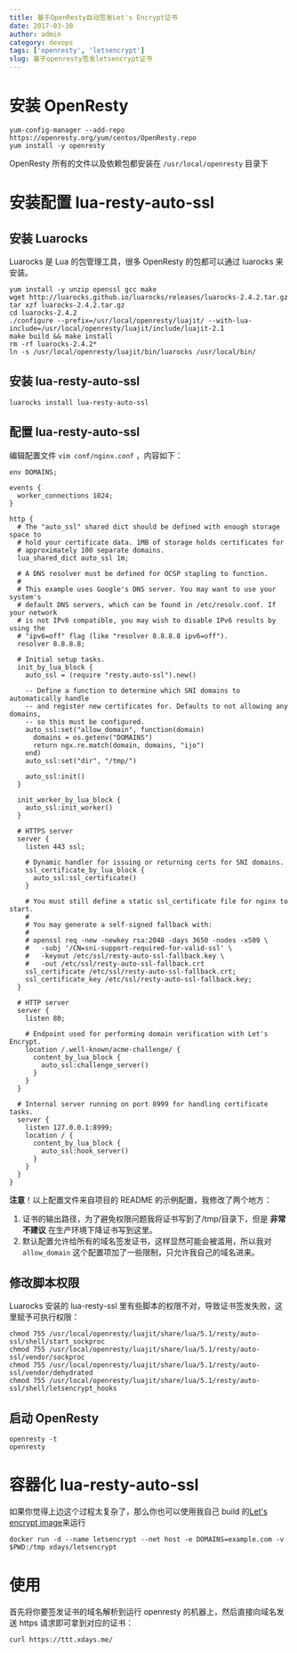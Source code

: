 ```yaml
---
title: 基于OpenResty自动签发Let's Encrypt证书
date: 2017-03-30
author: admin
category: devops
tags: ['openresty', 'letsencrypt']
slug: 基于openresty签发letsencrypt证书
---
```


# 安装 OpenResty

```
yum-config-manager --add-repo https://openresty.org/yum/centos/OpenResty.repo
yum install -y openresty
```

OpenResty 所有的文件以及依赖包都安装在 `/usr/local/openresty` 目录下

# 安装配置 lua-resty-auto-ssl

## 安装 Luarocks

Luarocks 是 Lua 的包管理工具，很多 OpenResty 的包都可以通过 luarocks 来安装。

```
yum install -y unzip openssl gcc make
wget http://luarocks.github.io/luarocks/releases/luarocks-2.4.2.tar.gz
tar xzf luarocks-2.4.2.tar.gz
cd luarocks-2.4.2
./configure --prefix=/usr/local/openresty/luajit/ --with-lua-include=/usr/local/openresty/luajit/include/luajit-2.1
make build && make install
rm -rf luarocks-2.4.2*
ln -s /usr/local/openresty/luajit/bin/luarocks /usr/local/bin/
```

## 安装 lua-resty-auto-ssl

```
luarocks install lua-resty-auto-ssl
```

## 配置 lua-resty-auto-ssl

编辑配置文件 `vim conf/nginx.conf` ，内容如下：

```
env DOMAINS;

events {
  worker_connections 1024;
}

http {
  # The "auto_ssl" shared dict should be defined with enough storage space to
  # hold your certificate data. 1MB of storage holds certificates for
  # approximately 100 separate domains.
  lua_shared_dict auto_ssl 1m;

  # A DNS resolver must be defined for OCSP stapling to function.
  #
  # This example uses Google's DNS server. You may want to use your system's
  # default DNS servers, which can be found in /etc/resolv.conf. If your network
  # is not IPv6 compatible, you may wish to disable IPv6 results by using the
  # "ipv6=off" flag (like "resolver 8.8.8.8 ipv6=off").
  resolver 8.8.8.8;

  # Initial setup tasks.
  init_by_lua_block {
    auto_ssl = (require "resty.auto-ssl").new()

    -- Define a function to determine which SNI domains to automatically handle
    -- and register new certificates for. Defaults to not allowing any domains,
    -- so this must be configured.
    auto_ssl:set("allow_domain", function(domain)
      domains = os.getenv("DOMAINS")
      return ngx.re.match(domain, domains, "ijo")
    end)
    auto_ssl:set("dir", "/tmp/")

    auto_ssl:init()
  }

  init_worker_by_lua_block {
    auto_ssl:init_worker()
  }

  # HTTPS server
  server {
    listen 443 ssl;

    # Dynamic handler for issuing or returning certs for SNI domains.
    ssl_certificate_by_lua_block {
      auto_ssl:ssl_certificate()
    }

    # You must still define a static ssl_certificate file for nginx to start.
    #
    # You may generate a self-signed fallback with:
    #
    # openssl req -new -newkey rsa:2048 -days 3650 -nodes -x509 \
    #   -subj '/CN=sni-support-required-for-valid-ssl' \
    #   -keyout /etc/ssl/resty-auto-ssl-fallback.key \
    #   -out /etc/ssl/resty-auto-ssl-fallback.crt
    ssl_certificate /etc/ssl/resty-auto-ssl-fallback.crt;
    ssl_certificate_key /etc/ssl/resty-auto-ssl-fallback.key;
  }

  # HTTP server
  server {
    listen 80;

    # Endpoint used for performing domain verification with Let's Encrypt.
    location /.well-known/acme-challenge/ {
      content_by_lua_block {
        auto_ssl:challenge_server()
      }
    }
  }

  # Internal server running on port 8999 for handling certificate tasks.
  server {
    listen 127.0.0.1:8999;
    location / {
      content_by_lua_block {
        auto_ssl:hook_server()
      }
    }
  }
}
```

**注意**！以上配置文件来自项目的 README 的示例配置，我修改了两个地方：

1. 证书的输出路径，为了避免权限问题我将证书写到了/tmp/目录下，但是 **非常不建议** 在生产环境下降证书写到这里。
2. 默认配置允许给所有的域名签发证书，这样显然可能会被滥用，所以我对 `allow_domain` 这个配置项加了一些限制，只允许我自己的域名进来。

## 修改脚本权限

Luarocks 安装的 lua-resty-ssl 里有些脚本的权限不对，导致证书签发失败，这里赋予可执行权限：

```
chmod 755 /usr/local/openresty/luajit/share/lua/5.1/resty/auto-ssl/shell/start_sockproc
chmod 755 /usr/local/openresty/luajit/share/lua/5.1/resty/auto-ssl/vendor/sockproc
chmod 755 /usr/local/openresty/luajit/share/lua/5.1/resty/auto-ssl/vendor/dehydrated
chmod 755 /usr/local/openresty/luajit/share/lua/5.1/resty/auto-ssl/shell/letsencrypt_hooks
```

## 启动 OpenResty

```
openresty -t
openresty
```

# 容器化 lua-resty-auto-ssl

如果你觉得上边这个过程太复杂了，那么你也可以使用我自己 build 的[Let's encrypt image](https://github.com/xdays/dockerfiles/tree/master/letsencrypt)来运行

    docker run -d --name letsencrypt --net host -e DOMAINS=example.com -v $PWD:/tmp xdays/letsencrypt

# 使用

首先将你要签发证书的域名解析到运行 openresty 的机器上，然后直接向域名发送 https 请求即可拿到对应的证书：

```
curl https://ttt.xdays.me/
```
